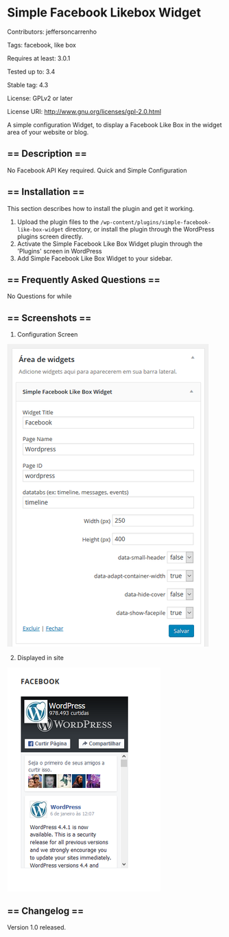 # Simple Facebook Likebox Widget

Contributors: jeffersoncarrenho

Tags: facebook, like box

Requires at least: 3.0.1

Tested up to: 3.4

Stable tag: 4.3

License: GPLv2 or later

License URI: http://www.gnu.org/licenses/gpl-2.0.html

A simple configuration Widget, to display a Facebook Like Box in the widget area of your website or blog.

## == Description ==

No Facebook API Key required. Quick and Simple Configuration

## == Installation ==

This section describes how to install the plugin and get it working.

1. Upload the plugin files to the `/wp-content/plugins/simple-facebook-like-box-widget` directory, or install the plugin through the WordPress plugins screen directly.
2. Activate the Simple Facebook Like Box Widget plugin through the 'Plugins' screen in WordPress
3. Add Simple Facebook Like Box Widget to your sidebar.


## == Frequently Asked Questions ==

No Questions for while

## == Screenshots ==

1. Configuration Screen

![alt tag](https://raw.githubusercontent.com/jeffersoncarrenho/simple-facebook-likebox-widget/master/Configuration%20Screen.PNG)


2. Displayed in site

![alt tag](https://raw.githubusercontent.com/jeffersoncarrenho/simple-facebook-likebox-widget/master/Displayed%20in%20Site.PNG)


## == Changelog ==

Version 1.0 released.
